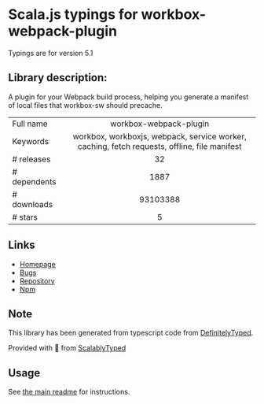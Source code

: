 
# Scala.js typings for workbox-webpack-plugin

Typings are for version 5.1

## Library description:
A plugin for your Webpack build process, helping you generate a manifest of local files that workbox-sw should precache.

|                    |                 |
| ------------------ | :-------------: |
| Full name          | workbox-webpack-plugin |
| Keywords           | workbox, workboxjs, webpack, service worker, caching, fetch requests, offline, file manifest |
| # releases         | 32 |
| # dependents       | 1887 |
| # downloads        | 93103388 |
| # stars            | 5 |

## Links
- [Homepage](https://github.com/GoogleChrome/workbox)
- [Bugs](https://github.com/GoogleChrome/workbox/issues)
- [Repository](https://github.com/googlechrome/workbox)
- [Npm](https://www.npmjs.com/package/workbox-webpack-plugin)
    


## Note
This library has been generated from typescript code from [DefinitelyTyped](https://definitelytyped.org).

Provided with :purple_heart: from [ScalablyTyped](https://github.com/oyvindberg/ScalablyTyped)

## Usage
See [the main readme](../../readme.md) for instructions.


